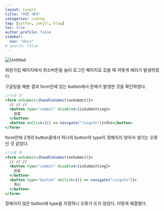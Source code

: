 ```yaml
---
layout: single
title: "버튼 에러"
categories: coding
tag: [python, jekyll, blog]
toc: true
author_profile: false
sidebar:
  nav: "docs"
# search: false
---
```


![Untitled](https://s3.us-west-2.amazonaws.com/secure.notion-static.com/877b9c09-6af2-4c10-8240-825fe5237027/Untitled.png?X-Amz-Algorithm=AWS4-HMAC-SHA256&X-Amz-Content-Sha256=UNSIGNED-PAYLOAD&X-Amz-Credential=AKIAT73L2G45EIPT3X45%2F20220831%2Fus-west-2%2Fs3%2Faws4_request&X-Amz-Date=20220831T175800Z&X-Amz-Expires=86400&X-Amz-Signature=6a610cc53f72b94096358ed69d2a87f957481d36a8a58bdfacac054bd2737ab4&X-Amz-SignedHeaders=host&response-content-disposition=filename%20%3D%22Untitled.png%22&x-id=GetObject)

회원가입 페이지에서 취소버튼을 눌러 로그인 페이지로 갔을 때 저렇게 에러가 발생하였다.

구글링을 해본 결과 form안에 있는 button에서 문제가 발생한 것을 확인하였다.

```jsx
//수정 전
<form onSubmit={handleSubmit(onSubmit)}>
  // // //
  <button type="submit" disabled={isSubmitting}>
    완료
  </button>
  <button onClick={() => navigate("/signIn")}>취소</button>
</form>
```

form안에 2개의 button중에서 하나의 button의 type이 정해지지 않아서 생기는 오류인 것 같았다.

```jsx
//수정 후
<form onSubmit={handleSubmit(onSubmit)}>
  // // //
  <button type="submit" disabled={isSubmitting}>
    완료
  </button>
  <button type="button" onClick={() => navigate("/signIn")}>
    취소
  </button>
</form>
```

정해지지 않은 button에 type을 지정하니 오류가 뜨지 않았다. 이렇게 해결했다.
